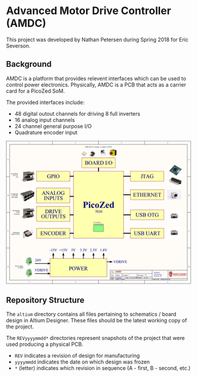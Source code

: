 # Advanced Motor Drive Controller (AMDC)

This project was developed by Nathan Petersen during Spring 2018 for Eric Severson.

## Background

AMDC is a platform that provides relevent interfaces which can be used to control power electronics. Physically, AMDC is a PCB that acts as a carrier card for a PicoZed SoM.

The provided interfaces include:
- 48 digital outout channels for driving 8 full inverters
- 16 analog input channels
- 24 channel general purpose I/O
- Quadrature encoder input

![AMDC Block Diagram](amdc-block-diagram.png?raw=true "AMDC Block Diagram")

## Repository Structure

The `altium` directory contains all files pertaining to schematics / board design in Altium Designer. These files should be the latest working copy of the project.

The `REVyyyymmdd*` directories represent snapshots of the project that were used producing a physical PCB.
- `REV` indicates a revision of design for manufacturing
- `yyyymmdd` indicates the date on which design was frozen
- `*` (letter) indicates which revision in sequence (A - first, B - second, etc.)
